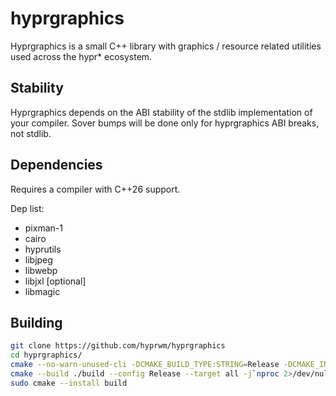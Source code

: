 # hyprgraphics

Hyprgraphics is a small C++ library with graphics / resource related utilities used across the hypr* ecosystem.

## Stability

Hyprgraphics depends on the ABI stability of the stdlib implementation of your compiler. Sover bumps will be done only for hyprgraphics ABI breaks, not stdlib.

## Dependencies

Requires a compiler with C++26 support.

Dep list:
 - pixman-1
 - cairo
 - hyprutils
 - libjpeg
 - libwebp
 - libjxl [optional]
 - libmagic

## Building

```sh
git clone https://github.com/hyprwm/hyprgraphics
cd hyprgraphics/
cmake --no-warn-unused-cli -DCMAKE_BUILD_TYPE:STRING=Release -DCMAKE_INSTALL_PREFIX:PATH=/usr -S . -B ./build
cmake --build ./build --config Release --target all -j`nproc 2>/dev/null || getconf NPROCESSORS_CONF`
sudo cmake --install build
```
